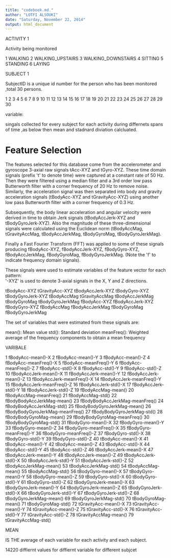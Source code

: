 ```yaml
---
title: "codebook.md."
author: "LOTFI ALSOUKI"
date: "Saturday, November 22, 2014"
output: html_document
---
```

ACTIVITY 1

Activity being monitored

1 WALKING
2 WALKING_UPSTAIRS
3 WALKING_DOWNSTAIRS
4 SITTING
5 STANDING
6 LAYING

SUBJECT 1

SubjectID is a unique id number for the person who has been monitored  ,total 30 persons.

1
2
3
4
5
6
7
8
9
10
11
12
13
14
15
16
17
18
19
20
21
22
23
24
25
26
27
28
29
30


variable:

singals collected for every subject for each activity during differnets spans of time ,as below then mean and stadnard diviation calcluated.

Feature Selection 
=================

The features selected for this database come from the accelerometer and gyroscope 3-axial raw signals tAcc-XYZ and tGyro-XYZ. These time domain signals (prefix 't' to denote time) were captured at a constant rate of 50 Hz. Then they were filtered using a median filter and a 3rd order low pass Butterworth filter with a corner frequency of 20 Hz to remove noise. Similarly, the acceleration signal was then separated into body and gravity acceleration signals (tBodyAcc-XYZ and tGravityAcc-XYZ) using another low pass Butterworth filter with a corner frequency of 0.3 Hz. 

Subsequently, the body linear acceleration and angular velocity were derived in time to obtain Jerk signals (tBodyAccJerk-XYZ and tBodyGyroJerk-XYZ). Also the magnitude of these three-dimensional signals were calculated using the Euclidean norm (tBodyAccMag, tGravityAccMag, tBodyAccJerkMag, tBodyGyroMag, tBodyGyroJerkMag). 

Finally a Fast Fourier Transform (FFT) was applied to some of these signals producing fBodyAcc-XYZ, fBodyAccJerk-XYZ, fBodyGyro-XYZ, fBodyAccJerkMag, fBodyGyroMag, fBodyGyroJerkMag. (Note the 'f' to indicate frequency domain signals). 

These signals were used to estimate variables of the feature vector for each pattern:  
'-XYZ' is used to denote 3-axial signals in the X, Y and Z directions.

tBodyAcc-XYZ
tGravityAcc-XYZ
tBodyAccJerk-XYZ
tBodyGyro-XYZ
tBodyGyroJerk-XYZ
tBodyAccMag
tGravityAccMag
tBodyAccJerkMag
tBodyGyroMag
tBodyGyroJerkMag
fBodyAcc-XYZ
fBodyAccJerk-XYZ
fBodyGyro-XYZ
fBodyAccMag
fBodyAccJerkMag
fBodyGyroMag
fBodyGyroJerkMag

The set of variables that were estimated from these signals are: 

mean(): Mean value
std(): Standard deviation
meanFreq(): Weighted average of the frequency components to obtain a mean frequency

VARIBALE
                                 
1                fBodyAcc-mean()-X
2                fBodyAcc-mean()-Y
3                fBodyAcc-mean()-Z
4            fBodyAcc-meanFreq()-X
5            fBodyAcc-meanFreq()-Y
6            fBodyAcc-meanFreq()-Z
7                 fBodyAcc-std()-X
8                 fBodyAcc-std()-Y
9                 fBodyAcc-std()-Z
10           fBodyAccJerk-mean()-X
11           fBodyAccJerk-mean()-Y
12           fBodyAccJerk-mean()-Z
13       fBodyAccJerk-meanFreq()-X
14       fBodyAccJerk-meanFreq()-Y
15       fBodyAccJerk-meanFreq()-Z
16            fBodyAccJerk-std()-X
17            fBodyAccJerk-std()-Y
18            fBodyAccJerk-std()-Z
19              fBodyAccMag-mean()
20          fBodyAccMag-meanFreq()
21               fBodyAccMag-std()
22      fBodyBodyAccJerkMag-mean()
23  fBodyBodyAccJerkMag-meanFreq()
24       fBodyBodyAccJerkMag-std()
25     fBodyBodyGyroJerkMag-mean()
26 fBodyBodyGyroJerkMag-meanFreq()
27      fBodyBodyGyroJerkMag-std()
28         fBodyBodyGyroMag-mean()
29     fBodyBodyGyroMag-meanFreq()
30          fBodyBodyGyroMag-std()
31              fBodyGyro-mean()-X
32              fBodyGyro-mean()-Y
33              fBodyGyro-mean()-Z
34          fBodyGyro-meanFreq()-X
35          fBodyGyro-meanFreq()-Y
36          fBodyGyro-meanFreq()-Z
37               fBodyGyro-std()-X
38               fBodyGyro-std()-Y
39               fBodyGyro-std()-Z
40               tBodyAcc-mean()-X
41               tBodyAcc-mean()-Y
42               tBodyAcc-mean()-Z
43                tBodyAcc-std()-X
44                tBodyAcc-std()-Y
45                tBodyAcc-std()-Z
46           tBodyAccJerk-mean()-X
47           tBodyAccJerk-mean()-Y
48           tBodyAccJerk-mean()-Z
49            tBodyAccJerk-std()-X
50            tBodyAccJerk-std()-Y
51            tBodyAccJerk-std()-Z
52          tBodyAccJerkMag-mean()
53           tBodyAccJerkMag-std()
54              tBodyAccMag-mean()
55               tBodyAccMag-std()
56              tBodyGyro-mean()-X
57              tBodyGyro-mean()-Y
58              tBodyGyro-mean()-Z
59               tBodyGyro-std()-X
60               tBodyGyro-std()-Y
61               tBodyGyro-std()-Z
62          tBodyGyroJerk-mean()-X
63          tBodyGyroJerk-mean()-Y
64          tBodyGyroJerk-mean()-Z
65           tBodyGyroJerk-std()-X
66           tBodyGyroJerk-std()-Y
67           tBodyGyroJerk-std()-Z
68         tBodyGyroJerkMag-mean()
69          tBodyGyroJerkMag-std()
70             tBodyGyroMag-mean()
71              tBodyGyroMag-std()
72            tGravityAcc-mean()-X
73            tGravityAcc-mean()-Y
74            tGravityAcc-mean()-Z
75             tGravityAcc-std()-X
76             tGravityAcc-std()-Y
77             tGravityAcc-std()-Z
78           tGravityAccMag-mean()
79            tGravityAccMag-std()

MEAN

IS THE average of each variable for each activity and each subject.

14220 diffiernt values for diffiernt variable for different subjcet

